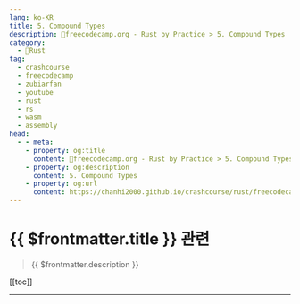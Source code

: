 ```yaml
---
lang: ko-KR
title: 5. Compound Types
description: 🦀freecodecamp.org - Rust by Practice > 5. Compound Types
category: 
  - 🦀Rust
tag: 
  - crashcourse
  - freecodecamp
  - zubiarfan
  - youtube
  - rust
  - rs
  - wasm
  - assembly
head:
  - - meta:
    - property: og:title
      content: 🦀freecodecamp.org - Rust by Practice > 5. Compound Types
    - property: og:description
      content: 5. Compound Types
    - property: og:url
      content: https://chanhi2000.github.io/crashcourse/rust/freecodecamp-rust-by-practice/05.html
---
```


# {{ $frontmatter.title }} 관련

> {{ $frontmatter.description }}

[[toc]]

---
